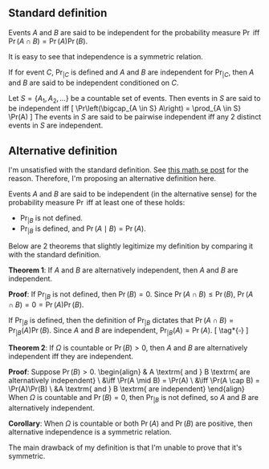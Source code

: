 ## Standard definition

Events $A$ and $B$ are said to be independent for the probability measure $\Pr$
iff $\Pr(A \cap B) = \Pr(A)\Pr(B)$.

It is easy to see that independence is a symmetric relation.

If for event $C$, $\Pr_{|C}$ is defined and $A$ and $B$ are independent for $\Pr_{|C}$,
then $A$ and $B$ are said to be independent conditioned on $C$.

Let $S = \{A_1, A_2, \ldots\}$ be a countable set of events.
Then events in $S$ are said to be independent iff
\[ \Pr\left(\bigcap_{A \in S} A\right) = \prod_{A \in S} \Pr(A) \]
The events in $S$ are said to be pairwise independent iff
any 2 distinct events in $S$ are independent.

## Alternative definition

I'm unsatisfied with the standard definition.
See [this math.se post](https://math.stackexchange.com/q/3692185/573551) for the reason.
Therefore, I'm proposing an alternative definition here.

Events $A$ and $B$ are said to be independent (in the alternative sense)
for the probability measure $\Pr$ iff at least one of these holds:

* $\Pr_{|B}$ is not defined.
* $\Pr_{|B}$ is defined, and $\Pr(A \mid B) = \Pr(A)$.

Below are 2 theorems that slightly legitimize my definition
by comparing it with the standard definition.

**Theorem 1**: If $A$ and $B$ are alternatively independent,
then $A$ and $B$ are independent.

**Proof**:
If $\Pr_{|B}$ is not defined, then $\Pr(B) = 0$.
Since $\Pr(A \cap B) \le \Pr(B)$, $\Pr(A \cap B) = 0 = \Pr(A)\Pr(B)$.

If $\Pr_{|B}$ is defined, then the definition of $\Pr_{|B}$ dictates that
$\Pr(A \cap B) = \Pr_{|B}(A)\Pr(B)$.
Since $A$ and $B$ are independent, $\Pr_{|B}(A) = \Pr(A)$.
\[ \tag*{$\square$} \]

**Theorem 2**: If $\Omega$ is countable or $\Pr(B) > 0$, then
$A$ and $B$ are alternatively independent iff they are independent.

**Proof**:
Suppose $\Pr(B) > 0$.
\begin{align}
& A \textrm{ and } B \textrm{ are alternatively independent}
\\ &\iff \Pr(A \mid B) = \Pr(A)
\\ &\iff \Pr(A \cap B) = \Pr(A)\Pr(B)
\\ &A \textrm{ and } B \textrm{ are independent}
\end{align}
When $\Omega$ is countable and $\Pr(B) = 0$, then $\Pr_{|B}$ is not defined,
so $A$ and $B$ are alternatively independent.

**Corollary**:
When $\Omega$ is countable or both $\Pr(A)$ and $\Pr(B)$ are positive,
then alternative independence is a symmetric relation.

The main drawback of my definition is that I'm unable to prove that it's symmetric.
